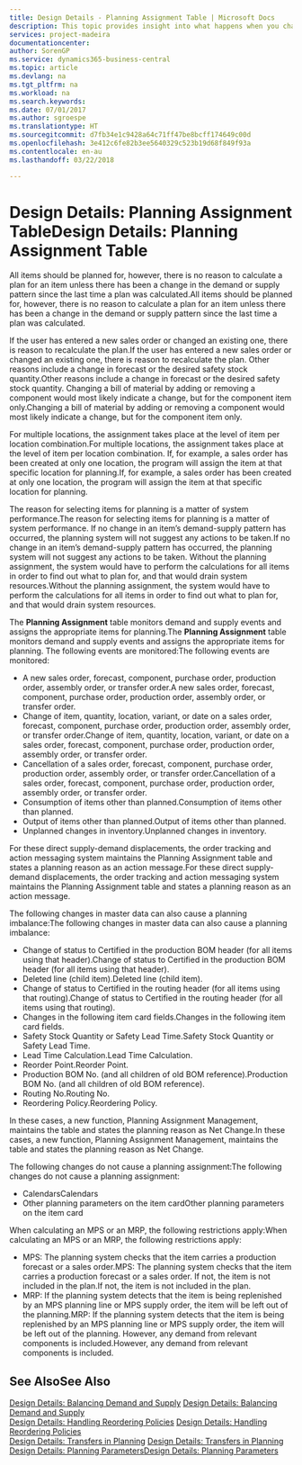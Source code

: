 ```yaml
---
title: Design Details - Planning Assignment Table | Microsoft Docs
description: This topic provides insight into what happens when you change how you plan for an item.
services: project-madeira
documentationcenter: 
author: SorenGP
ms.service: dynamics365-business-central
ms.topic: article
ms.devlang: na
ms.tgt_pltfrm: na
ms.workload: na
ms.search.keywords: 
ms.date: 07/01/2017
ms.author: sgroespe
ms.translationtype: HT
ms.sourcegitcommit: d7fb34e1c9428a64c71ff47be8bcff174649c00d
ms.openlocfilehash: 3e412c6fe82b3ee5640329c523b19d68f849f93a
ms.contentlocale: en-au
ms.lasthandoff: 03/22/2018

---
```

# <a name="design-details-planning-assignment-table"></a><span data-ttu-id="377c8-103">Design Details: Planning Assignment Table</span><span class="sxs-lookup"><span data-stu-id="377c8-103">Design Details: Planning Assignment Table</span></span>
<span data-ttu-id="377c8-104">All items should be planned for, however, there is no reason to calculate a plan for an item unless there has been a change in the demand or supply pattern since the last time a plan was calculated.</span><span class="sxs-lookup"><span data-stu-id="377c8-104">All items should be planned for, however, there is no reason to calculate a plan for an item unless there has been a change in the demand or supply pattern since the last time a plan was calculated.</span></span>  
  
<span data-ttu-id="377c8-105">If the user has entered a new sales order or changed an existing one, there is reason to recalculate the plan.</span><span class="sxs-lookup"><span data-stu-id="377c8-105">If the user has entered a new sales order or changed an existing one, there is reason to recalculate the plan.</span></span> <span data-ttu-id="377c8-106">Other reasons include a change in forecast or the desired safety stock quantity.</span><span class="sxs-lookup"><span data-stu-id="377c8-106">Other reasons include a change in forecast or the desired safety stock quantity.</span></span> <span data-ttu-id="377c8-107">Changing a bill of material by adding or removing a component would most likely indicate a change, but for the component item only.</span><span class="sxs-lookup"><span data-stu-id="377c8-107">Changing a bill of material by adding or removing a component would most likely indicate a change, but for the component item only.</span></span>  
  
<span data-ttu-id="377c8-108">For multiple locations, the assignment takes place at the level of item per location combination.</span><span class="sxs-lookup"><span data-stu-id="377c8-108">For multiple locations, the assignment takes place at the level of item per location combination.</span></span> <span data-ttu-id="377c8-109">If, for example, a sales order has been created at only one location, the program will assign the item at that specific location for planning.</span><span class="sxs-lookup"><span data-stu-id="377c8-109">If, for example, a sales order has been created at only one location, the program will assign the item at that specific location for planning.</span></span>  
  
<span data-ttu-id="377c8-110">The reason for selecting items for planning is a matter of system performance.</span><span class="sxs-lookup"><span data-stu-id="377c8-110">The reason for selecting items for planning is a matter of system performance.</span></span> <span data-ttu-id="377c8-111">If no change in an item’s demand-supply pattern has occurred, the planning system will not suggest any actions to be taken.</span><span class="sxs-lookup"><span data-stu-id="377c8-111">If no change in an item’s demand-supply pattern has occurred, the planning system will not suggest any actions to be taken.</span></span> <span data-ttu-id="377c8-112">Without the planning assignment, the system would have to perform the calculations for all items in order to find out what to plan for, and that would drain system resources.</span><span class="sxs-lookup"><span data-stu-id="377c8-112">Without the planning assignment, the system would have to perform the calculations for all items in order to find out what to plan for, and that would drain system resources.</span></span>  
  
<span data-ttu-id="377c8-113">The **Planning Assignment** table monitors demand and supply events and assigns the appropriate items for planning.</span><span class="sxs-lookup"><span data-stu-id="377c8-113">The **Planning Assignment** table monitors demand and supply events and assigns the appropriate items for planning.</span></span> <span data-ttu-id="377c8-114">The following events are monitored:</span><span class="sxs-lookup"><span data-stu-id="377c8-114">The following events are monitored:</span></span>  
  
* <span data-ttu-id="377c8-115">A new sales order, forecast, component, purchase order, production order, assembly order, or transfer order.</span><span class="sxs-lookup"><span data-stu-id="377c8-115">A new sales order, forecast, component, purchase order, production order, assembly order, or transfer order.</span></span>  
* <span data-ttu-id="377c8-116">Change of item, quantity, location, variant, or date on a sales order, forecast, component, purchase order, production order, assembly order, or transfer order.</span><span class="sxs-lookup"><span data-stu-id="377c8-116">Change of item, quantity, location, variant, or date on a sales order, forecast, component, purchase order, production order, assembly order, or transfer order.</span></span>  
* <span data-ttu-id="377c8-117">Cancellation of a sales order, forecast, component, purchase order, production order, assembly order, or transfer order.</span><span class="sxs-lookup"><span data-stu-id="377c8-117">Cancellation of a sales order, forecast, component, purchase order, production order, assembly order, or transfer order.</span></span>  
* <span data-ttu-id="377c8-118">Consumption of items other than planned.</span><span class="sxs-lookup"><span data-stu-id="377c8-118">Consumption of items other than planned.</span></span>  
* <span data-ttu-id="377c8-119">Output of items other than planned.</span><span class="sxs-lookup"><span data-stu-id="377c8-119">Output of items other than planned.</span></span>  
* <span data-ttu-id="377c8-120">Unplanned changes in inventory.</span><span class="sxs-lookup"><span data-stu-id="377c8-120">Unplanned changes in inventory.</span></span>  
  
<span data-ttu-id="377c8-121">For these direct supply-demand displacements, the order tracking and action messaging system maintains the Planning Assignment table and states a planning reason as an action message.</span><span class="sxs-lookup"><span data-stu-id="377c8-121">For these direct supply-demand displacements, the order tracking and action messaging system maintains the Planning Assignment table and states a planning reason as an action message.</span></span>  
  
<span data-ttu-id="377c8-122">The following changes in master data can also cause a planning imbalance:</span><span class="sxs-lookup"><span data-stu-id="377c8-122">The following changes in master data can also cause a planning imbalance:</span></span>  
  
* <span data-ttu-id="377c8-123">Change of status to Certified in the production BOM header (for all items using that header).</span><span class="sxs-lookup"><span data-stu-id="377c8-123">Change of status to Certified in the production BOM header (for all items using that header).</span></span>  
* <span data-ttu-id="377c8-124">Deleted line (child item).</span><span class="sxs-lookup"><span data-stu-id="377c8-124">Deleted line (child item).</span></span>  
* <span data-ttu-id="377c8-125">Change of status to Certified in the routing header (for all items using that routing).</span><span class="sxs-lookup"><span data-stu-id="377c8-125">Change of status to Certified in the routing header (for all items using that routing).</span></span>  
* <span data-ttu-id="377c8-126">Changes in the following item card fields.</span><span class="sxs-lookup"><span data-stu-id="377c8-126">Changes in the following item card fields.</span></span>  
* <span data-ttu-id="377c8-127">Safety Stock Quantity or Safety Lead Time.</span><span class="sxs-lookup"><span data-stu-id="377c8-127">Safety Stock Quantity or Safety Lead Time.</span></span>  
* <span data-ttu-id="377c8-128">Lead Time Calculation.</span><span class="sxs-lookup"><span data-stu-id="377c8-128">Lead Time Calculation.</span></span>  
* <span data-ttu-id="377c8-129">Reorder Point.</span><span class="sxs-lookup"><span data-stu-id="377c8-129">Reorder Point.</span></span>  
* <span data-ttu-id="377c8-130">Production BOM No. (and all children of old BOM reference).</span><span class="sxs-lookup"><span data-stu-id="377c8-130">Production BOM No. (and all children of old BOM reference).</span></span>  
* <span data-ttu-id="377c8-131">Routing No.</span><span class="sxs-lookup"><span data-stu-id="377c8-131">Routing No.</span></span>  
* <span data-ttu-id="377c8-132">Reordering Policy.</span><span class="sxs-lookup"><span data-stu-id="377c8-132">Reordering Policy.</span></span>  
  
<span data-ttu-id="377c8-133">In these cases, a new function, Planning Assignment Management, maintains the table and states the planning reason as Net Change.</span><span class="sxs-lookup"><span data-stu-id="377c8-133">In these cases, a new function, Planning Assignment Management, maintains the table and states the planning reason as Net Change.</span></span>  
  
<span data-ttu-id="377c8-134">The following changes do not cause a planning assignment:</span><span class="sxs-lookup"><span data-stu-id="377c8-134">The following changes do not cause a planning assignment:</span></span>  
  
* <span data-ttu-id="377c8-135">Calendars</span><span class="sxs-lookup"><span data-stu-id="377c8-135">Calendars</span></span>  
* <span data-ttu-id="377c8-136">Other planning parameters on the item card</span><span class="sxs-lookup"><span data-stu-id="377c8-136">Other planning parameters on the item card</span></span>  
  
<span data-ttu-id="377c8-137">When calculating an MPS or an MRP, the following restrictions apply:</span><span class="sxs-lookup"><span data-stu-id="377c8-137">When calculating an MPS or an MRP, the following restrictions apply:</span></span>  
  
* <span data-ttu-id="377c8-138">MPS: The planning system checks that the item carries a production forecast or a sales order.</span><span class="sxs-lookup"><span data-stu-id="377c8-138">MPS: The planning system checks that the item carries a production forecast or a sales order.</span></span> <span data-ttu-id="377c8-139">If not, the item is not included in the plan.</span><span class="sxs-lookup"><span data-stu-id="377c8-139">If not, the item is not included in the plan.</span></span>  
* <span data-ttu-id="377c8-140">MRP: If the planning system detects that the item is being replenished by an MPS planning line or MPS supply order, the item will be left out of the planning.</span><span class="sxs-lookup"><span data-stu-id="377c8-140">MRP: If the planning system detects that the item is being replenished by an MPS planning line or MPS supply order, the item will be left out of the planning.</span></span> <span data-ttu-id="377c8-141">However, any demand from relevant components is included.</span><span class="sxs-lookup"><span data-stu-id="377c8-141">However, any demand from relevant components is included.</span></span>  
  
## <a name="see-also"></a><span data-ttu-id="377c8-142">See Also</span><span class="sxs-lookup"><span data-stu-id="377c8-142">See Also</span></span>  
<span data-ttu-id="377c8-143">[Design Details: Balancing Demand and Supply](design-details-balancing-demand-and-supply.md) </span><span class="sxs-lookup"><span data-stu-id="377c8-143">[Design Details: Balancing Demand and Supply](design-details-balancing-demand-and-supply.md) </span></span>  
<span data-ttu-id="377c8-144">[Design Details: Handling Reordering Policies](design-details-handling-reordering-policies.md) </span><span class="sxs-lookup"><span data-stu-id="377c8-144">[Design Details: Handling Reordering Policies](design-details-handling-reordering-policies.md) </span></span>  
<span data-ttu-id="377c8-145">[Design Details: Transfers in Planning](design-details-transfers-in-planning.md) </span><span class="sxs-lookup"><span data-stu-id="377c8-145">[Design Details: Transfers in Planning](design-details-transfers-in-planning.md) </span></span>  
[<span data-ttu-id="377c8-146">Design Details: Planning Parameters</span><span class="sxs-lookup"><span data-stu-id="377c8-146">Design Details: Planning Parameters</span></span>](design-details-planning-parameters.md)  

